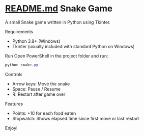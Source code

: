 [README.md](https://github.com/user-attachments/files/22994232/README.md)
Snake Game
==========

A small Snake game written in Python using Tkinter.

Requirements
- Python 3.8+ (Windows)
- Tkinter (usually included with standard Python on Windows)

Run
Open PowerShell in the project folder and run:

```powershell
python snake.py
```

Controls
- Arrow keys: Move the snake
- Space: Pause / Resume
- R: Restart after game over

Features
- Points: +10 for each food eaten
- Stopwatch: Shows elapsed time since first move or last restart

Enjoy!
